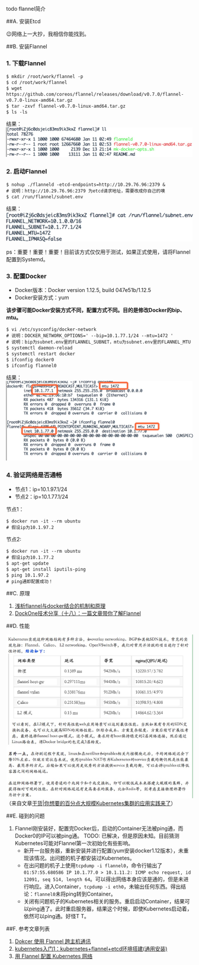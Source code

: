 todo flannel简介

##A. 安装Etcd

😉网络上一大抄，我相信你能找到。

##B. 安装Flannel


### 1. 下载Flannel


```
$ mkdir /root/work/flannel -p
$ cd /root/work/flannel
$ wget https://github.com/coreos/flannel/releases/download/v0.7.0/flannel-v0.7.0-linux-amd64.tar.gz
$ tar -zxvf flannel-v0.7.0-linux-amd64.tar.gz
$ ls -ls
```
    
结果：![](images/0002/00AD067C-53F7-43EF-A8CA-F77CD72471BA.png)    
    
### 2. 启动Flannel


```
$ nohup ./flanneld -etcd-endpoints=http://10.29.76.96:2379 &  
# 说明：http://10.29.76.96:2379 为etcd请求地址，需要改成你自己的噢
$ cat /run/flannel/subnet.env
```

结果：![](images/0002/D7087C8C-E6D7-408E-A088-3517E454A592.png)    

ps：重要！重要！重要！目前该方式仅仅用于测试，如果正式使用，请将Flannel配置到Systemd。

### 3. 配置Docker

* Docker版本：Docker version 1.12.5, build 047e51b/1.12.5
* Docker安装方式：yum

**该步骤可能Docker安装方式不同，配置方式不同。目的是修改Docker的bip、mtu。**

```
$ vi /etc/sysconfig/docker-network 
# 说明：DOCKER_NETWORK_OPTIONS=' --bip=10.1.77.1/24 --mtu=1472 ' 
# 说明：bip为subnet.env里的FLANNEL_SUBNET，mtu为subnet.env里的FLANNEL_MTU
$ systemctl daemon-reload
$ systemctl restart docker
$ ifconfig docker0
$ ifconfig flannel0
```

结果：![](images/0002/3B5B0FEC-E65D-4D02-87FD-70C443952845.png)

### 4. 验证网络是否通畅 

* 节点1：ip=10.1.97.1/24
* 节点2：ip=10.1.77.1/24

节点1：

```
$ docker run -it --rm ubuntu
# 假设ip为10.1.97.2
```

节点2:

```
$ docker run -it --rm ubuntu
# 假设ip为10.1.77.2
$ apt-get update
$ apt-get install iputils-ping
$ ping 10.1.97.2
# ping通即配置成功！
```

##C. 原理

1. [浅析flannel与docker结合的机制和原理](https://xuxinkun.github.io/2016/07/18/flannel-docker/)
2. [DockOne技术分享（十八）：一篇文章带你了解Flannel
](http://dockone.io/article/618)

##D. 性能

![](images/0002/F7429465-2334-48C6-B84E-4C7FC735F5F9.png)
（来自文章[干货|你想要的百分点大规模Kubernetes集群的应用实践来了](http://mp.weixin.qq.com/s?__biz=MjM5MzI5NjY2MA==&mid=2653782073&idx=1&sn=6db70559acabae67e35e13af7883e1d5&chksm=bd4018428a37915415ffda36c4f9f5e31088063ef3ad83e325d3e4ecd4eccf8d202709ac9629&mpshare=1&scene=1&srcid=0203g7cy4y9XpVhqA9fr5PGp#rd)）

##E. 碰到的问题
1. Flannel刚安装好，配置完Docker后，启动的Container无法被ping通，而Docker0的IP可以被ping通。
    TODO: 已解决，但是原因未知。目前猜测Kubernetes可能对Flannel第一次初始化有些影响。
    * 新开一台服务器，重新安装并进行配置(yum安装docker1.12版本），未重现该情况。出问题的机子都安装过Kubernetes。
    * 在出问题的机子上使用`tcpdump -i flannel0`，命令行输出了`01:57:55.680586 IP 10.1.77.0 > 10.1.11.2: ICMP echo request, id 12091, seq 514, length 64`。可以得出网络本身应该是通的，但是未进行响应。进入Container，`tcpdump -i eth0`，未输出任何东西。得出结论：`flannel0`未将ping转到Container。
    * 关闭有问题机子的Kubernetes相关的服务。重启启动Container，结果可以ping通了。此时重启服务器，结果这个时候，即使Kubernetes启动着，依然可以ping通。好怪T T。
    


##F. 参考文章列表

1. [Dokcer 使用 Flannel 跨主机通讯](https://mritd.me/2016/09/03/Dokcer-%E4%BD%BF%E7%94%A8-Flannel-%E8%B7%A8%E4%B8%BB%E6%9C%BA%E9%80%9A%E8%AE%AF/)
2. [kubernetes入门1：kubernetes+flannel+etcd环境搭建(通用安装)](http://zdevops.blog.51cto.com/2579684/1735492)
3. [用 Flannel 配置 Kubernetes 网络](http://dockone.io/article/1186)


